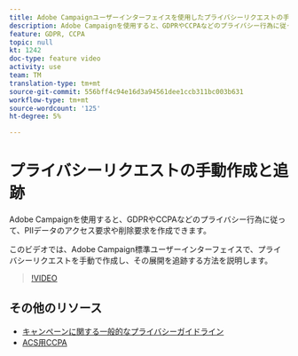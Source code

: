 ```yaml
---
title: Adobe Campaignユーザーインターフェイスを使用したプライバシーリクエストの手動作成と追跡
description: Adobe Campaignを使用すると、GDPRやCCPAなどのプライバシー行為に従って、PIIデータのアクセス要求や削除要求を作成できます。 このビデオでは、Adobe Campaign標準ユーザーインターフェイスで、プライバシーリクエストを手動で作成し、その展開を追跡する方法を説明します。
feature: GDPR, CCPA
topic: null
kt: 1242
doc-type: feature video
activity: use
team: TM
translation-type: tm+mt
source-git-commit: 556bff4c94e16d3a94561dee1ccb311bc003b631
workflow-type: tm+mt
source-wordcount: '125'
ht-degree: 5%

---
```



# プライバシーリクエストの手動作成と追跡

Adobe Campaignを使用すると、GDPRやCCPAなどのプライバシー行為に従って、PIIデータのアクセス要求や削除要求を作成できます。

このビデオでは、Adobe Campaign標準ユーザーインターフェイスで、プライバシーリクエストを手動で作成し、その展開を追跡する方法を説明します。

>[!VIDEO](https://video.tv.adobe.com/v/29235?quality=12)

## その他のリソース

* [キャンペーンに関する一般的なプライバシーガイドライン](https://helpx.adobe.com/jp/campaign/kb/campaign-privacy-overview.html)
* [ACS用CCPA](https://helpx.adobe.com/campaign/kb/acs-privacy.html#ccpa)
